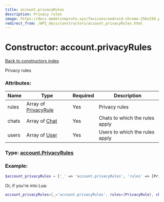 ```yaml
---
title: account.privacyRules
description: Privacy rules
image: https://docs.madelineproto.xyz/favicons/android-chrome-256x256.png
redirect_from: /API_docs/constructors/account_privacyRules.html
---
```

# Constructor: account.privacyRules  
[Back to constructors index](index.md)



Privacy rules

### Attributes:

| Name     |    Type       | Required | Description |
|----------|---------------|----------|-------------|
|rules|Array of [PrivacyRule](../types/PrivacyRule.md) | Yes|Privacy rules|
|chats|Array of [Chat](../types/Chat.md) | Yes|Chats to which the rules apply|
|users|Array of [User](../types/User.md) | Yes|Users to which the rules apply|



### Type: [account.PrivacyRules](../types/account.PrivacyRules.md)


### Example:

```php
$account_privacyRules = ['_' => 'account.privacyRules', 'rules' => [PrivacyRule, PrivacyRule], 'chats' => [Chat, Chat], 'users' => [User, User]];
```  


Or, if you're into Lua:

```lua
account_privacyRules={_='account.privacyRules', rules={PrivacyRule}, chats={Chat}, users={User}}

```


